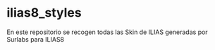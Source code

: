 # ilias8_styles
En este repositorio se recogen todas las Skin de ILIAS generadas por Surlabs para ILIAS8
